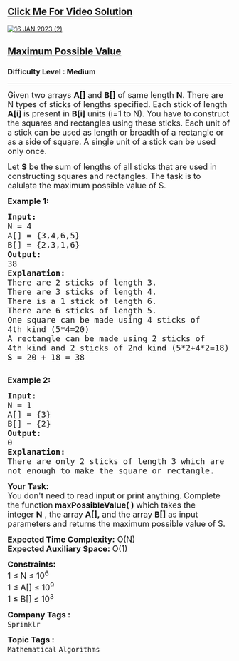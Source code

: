<h2><a href="https://youtu.be/5uvpsc9FNIY">Click Me For Video Solution</a></h2>

<a href="https://youtu.be/5uvpsc9FNIY">![16 JAN 2023 (2)](https://user-images.githubusercontent.com/91456523/224610757-a0dd4319-476b-49d2-b307-e01055664754.png)</a>

<h2><a href="https://practice.geeksforgeeks.org/problems/2d3fc3651507fc0c6bd1fa43861e0d1c43d4b8a1/1">Maximum Possible Value</a></h2><h3>Difficulty Level : Medium</h3><hr><div class="problems_problem_content__Xm_eO"><p><span style="font-size:18px">Given two arrays <strong>A[]</strong> and <strong>B[]</strong> of same length <strong>N</strong>. There are N types of sticks of lengths specified. Each stick of length <strong>A[i]&nbsp;</strong>is present in <strong>B[i]</strong>&nbsp;units (i=1 to N). You have to construct the squares and rectangles using these sticks. Each unit of a stick can be used as length or breadth of a rectangle or as a side of square. A single unit of a stick can be used only once.</span></p>

<p><span style="font-size:18px">Let <strong>S</strong> be the sum of lengths of all sticks that are used in constructing squares and rectangles. The task is to calulate the maximum possible value of S.</span></p>

<p><span style="font-size:18px"><strong>Example 1:</strong></span></p>

<pre><span style="font-size:18px"><strong>Input:</strong>
N = 4
A[] = {3,4,6,5}
B[] = {2,3,1,6}
<strong>Output:</strong> 
38
<strong>Explanation: 
</strong>There are 2 sticks of length 3.
There are 3 sticks of length 4.
There is a 1 stick of length 6.
There are 6 sticks of length 5.
One square can be made using 4 sticks of
4th kind (5*4=20)
A rectangle can be made using 2 sticks of 
4th kind and 2 sticks of 2nd kind (5*2+4*2=18)
<strong>S</strong> = 20 + 18 = 38
</span>
</pre>

<p><span style="font-size:18px"><strong>Example 2:</strong></span></p>

<pre><span style="font-size:18px"><strong>Input:
</strong>N = 1
A[] = {3}
B[] = {2}
<strong>Output: 
</strong>0
<strong>Explanation: 
</strong>There are only 2 sticks of length 3 which are 
not enough to make the square or rectangle.
</span></pre>

<p><span style="font-size:18px"><strong>Your Task:&nbsp;</strong><br>
You don't need to read input or print anything. Complete the function<strong>&nbsp;maxPossibleValue( )</strong>&nbsp;which takes the integer&nbsp;<strong>N</strong>&nbsp;, the array&nbsp;<strong>A[],</strong>&nbsp;and the array&nbsp;<strong>B[]</strong>&nbsp;as input parameters and returns the maximum possible value of S.&nbsp;</span></p>

<p><span style="font-size:18px"><strong>Expected Time Complexity:</strong>&nbsp;O(N)<br>
<strong>Expected Auxiliary Space:</strong>&nbsp;O(1)</span></p>

<p><span style="font-size:18px"><strong>Constraints:</strong><br>
1 ≤ N&nbsp;≤&nbsp;10<sup>6</sup><br>
1 ≤ A[]&nbsp;≤ 10<sup>9</sup><br>
1 ≤ B[]&nbsp;≤ 10<sup>3</sup></span></p>
</div><p><span style=font-size:18px><strong>Company Tags : </strong><br><code>Sprinklr</code>&nbsp;<br><p><span style=font-size:18px><strong>Topic Tags : </strong><br><code>Mathematical</code>&nbsp;<code>Algorithms</code>&nbsp;
